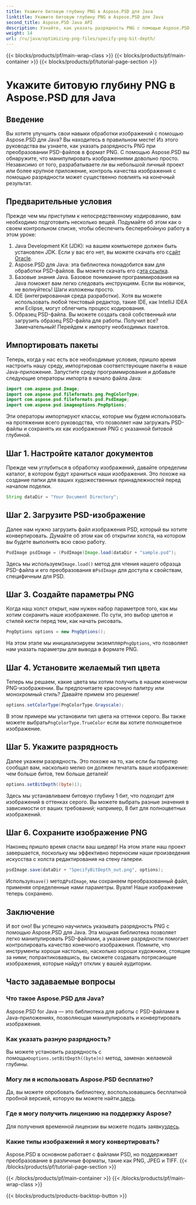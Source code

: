 ```yaml
---
title: Укажите битовую глубину PNG в Aspose.PSD для Java
linktitle: Укажите битовую глубину PNG в Aspose.PSD для Java
second_title: Aspose.PSD Java API
description: Узнайте, как указать разрядность PNG с помощью Aspose.PSD для Java, в этом подробном пошаговом руководстве.
weight: 14
url: /ru/java/optimizing-png-files/specify-png-bit-depth/
---
```


{{< blocks/products/pf/main-wrap-class >}}
{{< blocks/products/pf/main-container >}}
{{< blocks/products/pf/tutorial-page-section >}}

# Укажите битовую глубину PNG в Aspose.PSD для Java

## Введение
Вы хотите улучшить свои навыки обработки изображений с помощью Aspose.PSD для Java? Вы находитесь в правильном месте! Из этого руководства вы узнаете, как указать разрядность PNG при преобразовании PSD-файлов в формат PNG. С помощью Aspose.PSD вы обнаружите, что манипулировать изображениями довольно просто. Независимо от того, разрабатываете ли вы небольшой личный проект или более крупное приложение, контроль качества изображения с помощью разрядности может существенно повлиять на конечный результат.
## Предварительные условия
Прежде чем мы приступим к непосредственному кодированию, вам необходимо подготовить несколько вещей. Подумайте об этом как о своем контрольном списке, чтобы обеспечить бесперебойную работу в этом уроке:
1.  Java Development Kit (JDK): на вашем компьютере должен быть установлен JDK. Если у вас его нет, вы можете скачать его с[сайт Oracle](https://www.oracle.com/java/technologies/javase-jdk11-downloads.html).
2.  Aspose.PSD для Java: эта библиотека понадобится вам для обработки PSD-файлов. Вы можете скачать его с[эта ссылка](https://releases.aspose.com/psd/java/).
3. Базовые знания Java. Базовое понимание программирования на Java поможет вам легко следовать инструкциям. Если вы новичок, не волнуйтесь! Шаги изложены просто.
4. IDE (интегрированная среда разработки). Хотя вы можете использовать любой текстовый редактор, такие IDE, как IntelliJ IDEA или Eclipse, могут облегчить процесс кодирования.
5. Образец PSD-файла. Вы можете создать свой собственный или загрузить образец PSD-файла для работы.
Получил все? Замечательный! Перейдем к импорту необходимых пакетов.
## Импортировать пакеты
Теперь, когда у нас есть все необходимые условия, пришло время настроить нашу среду, импортировав соответствующие пакеты в наше Java-приложение. Запустите среду программирования и добавьте следующие операторы импорта в начало файла Java:
```java
import com.aspose.psd.Image;
import com.aspose.psd.fileformats.png.PngColorType;
import com.aspose.psd.fileformats.psd.PsdImage;
import com.aspose.psd.imageoptions.PngOptions;
```
Эти операторы импортируют классы, которые мы будем использовать на протяжении всего руководства, что позволяет нам загружать PSD-файлы и сохранять их как изображения PNG с указанной битовой глубиной.
## Шаг 1. Настройте каталог документов
Прежде чем углубиться в обработку изображений, давайте определим каталог, в котором будут храниться наши изображения. Это похоже на создание папки для ваших художественных принадлежностей перед началом поделки.
```java
String dataDir = "Your Document Directory";
```
## Шаг 2. Загрузите PSD-изображение
Далее нам нужно загрузить файл изображения PSD, который вы хотите конвертировать. Думайте об этом как об открытии холста, на котором вы будете выполнять всю свою работу.
```java
PsdImage psdImage = (PsdImage)Image.load(dataDir + "sample.psd");
```
 Здесь мы используем`Image.load()` метод для чтения нашего образца PSD-файла и его преобразования в`PsdImage` для доступа к свойствам, специфичным для PSD.
## Шаг 3. Создайте параметры PNG
Когда наш холст открыт, нам нужен набор параметров того, как мы хотим сохранить наше изображение. По сути, это выбор цветов и стилей кисти перед тем, как начать рисовать.
```java
PngOptions options = new PngOptions();
```
 На этом этапе мы инициализируем экземпляр`PngOptions`, что позволяет нам указать параметры для вывода в формате PNG.
## Шаг 4. Установите желаемый тип цвета
Теперь мы решаем, какие цвета мы хотим получить в нашем конечном PNG-изображении. Вы предпочитаете красочную палитру или монохромный стиль? Давайте примем это решение!
```java
options.setColorType(PngColorType.Grayscale);
```
 В этом примере мы установили тип цвета на оттенки серого. Вы также можете выбрать`PngColorType.TrueColor` если вы хотите полноцветное изображение.
## Шаг 5. Укажите разрядность
Далее укажем разрядность. Это похоже на то, как если бы принтер сообщал вам, насколько мелко он должен печатать ваше изображение: чем больше битов, тем больше деталей!
```java
options.setBitDepth((byte)1);
```
Здесь мы устанавливаем битовую глубину 1 бит, что подходит для изображений в оттенках серого. Вы можете выбрать разные значения в зависимости от ваших требований; например, 8 бит для полноцветных изображений.
## Шаг 6. Сохраните изображение PNG
Наконец пришло время спасти ваш шедевр! На этом этапе наш проект завершается, поскольку мы эффективно переносим наши произведения искусства с холста редактирования на стену галереи.
```java
psdImage.save(dataDir + "SpecifyBitDepth_out.png", options);
```
 Используя`save()` метод`PsdImage`, мы сохраняем преобразованный файл, применяя определенные нами параметры. Вуаля! Наше изображение теперь сохранено.
## Заключение
И вот оно! Вы успешно научились указывать разрядность PNG с помощью Aspose.PSD для Java. Эта мощная библиотека позволяет легко манипулировать PSD-файлами, а указание разрядности помогает контролировать качество конечного изображения. Помните, что инструменты хороши настолько, насколько хороши художники, стоящие за ними; попрактиковавшись, вы сможете создавать потрясающие изображения, которые найдут отклик у вашей аудитории.
## Часто задаваемые вопросы
### Что такое Aspose.PSD для Java?
Aspose.PSD for Java — это библиотека для работы с PSD-файлами в Java-приложениях, позволяющая манипулировать и конвертировать изображения.
### Как указать разную разрядность?
 Вы можете установить разрядность с помощью`options.setBitDepth((byte)n)` метод, замена`n` желаемой глубины.
### Могу ли я использовать Aspose.PSD бесплатно?
Да, вы можете опробовать библиотеку, воспользовавшись бесплатной пробной версией, которую вы можете найти.[здесь](https://releases.aspose.com/).
### Где я могу получить лицензию на поддержку Aspose?
 Для получения временной лицензии вы можете подать заявку[здесь](https://purchase.aspose.com/temporary-license/).
### Какие типы изображений я могу конвертировать?
Aspose.PSD в основном работает с файлами PSD, но поддерживает преобразование в различные форматы, такие как PNG, JPEG и TIFF.
{{< /blocks/products/pf/tutorial-page-section >}}

{{< /blocks/products/pf/main-container >}}
{{< /blocks/products/pf/main-wrap-class >}}

{{< blocks/products/products-backtop-button >}}
